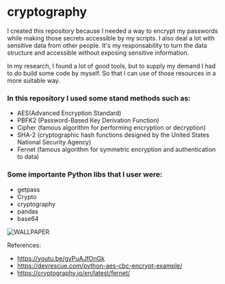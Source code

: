 # cryptography

I created this repository because I needed a way to encrypt my passwords while making those secrets accessible by my scripts. I also deal a lot with sensitive data from other people. It's my responsability to turn the data structure and accessible without exposing sensitive information.

In my research, I found a lot of good tools, but to supply my demand I had to do build some code by myself. So that I can use of those resources in a more suitable way.

### In this repository I used some stand methods such as:

- AES(Advanced Encryption Standard) 
- PBFK2 (Password-Based Key Derivation Function)
- Cipher (famous algorithm for performing encryption or decryption)
- SHA-2 (cryptographic hash functions designed by the United States National Security Agency)
- Fernet (famous algorithm for symmetric encryption and authentication to data)

### Some importante Python libs that  I user were:

- getpass 	 
- Crypto 	 	 
- cryptography
- pandas
- base64	 

![WALLPAPER](https://wallpapercave.com/wp/wp9222270.jpg)

References: 
- https://youtu.be/gyPuAJfOnGk
- https://devrescue.com/python-aes-cbc-encrypt-example/
- https://cryptography.io/en/latest/fernet/
